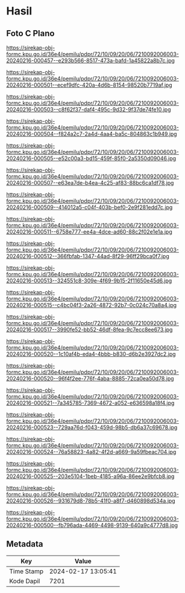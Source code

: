# Hasil

## Foto C Plano

https://sirekap-obj-formc.kpu.go.id/36e4/pemilu/pdpr/72/10/09/20/06/7210092006003-20240216-000457--e293b566-8517-473a-bafd-1a45822a8b7c.jpg

https://sirekap-obj-formc.kpu.go.id/36e4/pemilu/pdpr/72/10/09/20/06/7210092006003-20240216-000501--ecef9dfc-420a-4d6b-8154-98520b7719af.jpg

https://sirekap-obj-formc.kpu.go.id/36e4/pemilu/pdpr/72/10/09/20/06/7210092006003-20240216-000503--c8f62f37-daf4-495c-9d32-9f37de74fe10.jpg

https://sirekap-obj-formc.kpu.go.id/36e4/pemilu/pdpr/72/10/09/20/06/7210092006003-20240216-000504--f824a2c7-2a4d-4aa4-ba5c-804863c1b949.jpg

https://sirekap-obj-formc.kpu.go.id/36e4/pemilu/pdpr/72/10/09/20/06/7210092006003-20240216-000505--e52c00a3-bd15-459f-85f0-2a5350d09046.jpg

https://sirekap-obj-formc.kpu.go.id/36e4/pemilu/pdpr/72/10/09/20/06/7210092006003-20240216-000507--e63ea7de-b4ea-4c25-af83-88bc6ca1df78.jpg

https://sirekap-obj-formc.kpu.go.id/36e4/pemilu/pdpr/72/10/09/20/06/7210092006003-20240216-000509--414012a5-c04f-403b-bef0-2e9f281edd7c.jpg

https://sirekap-obj-formc.kpu.go.id/36e4/pemilu/pdpr/72/10/09/20/06/7210092006003-20240216-000511--6758e777-ee4a-4dce-ad60-88c2f02e1e1a.jpg

https://sirekap-obj-formc.kpu.go.id/36e4/pemilu/pdpr/72/10/09/20/06/7210092006003-20240216-000512--366fbfab-1347-44ad-8f29-96ff29bca0f7.jpg

https://sirekap-obj-formc.kpu.go.id/36e4/pemilu/pdpr/72/10/09/20/06/7210092006003-20240216-000513--324551c8-309e-4f69-9b15-2f11650e45d6.jpg

https://sirekap-obj-formc.kpu.go.id/36e4/pemilu/pdpr/72/10/09/20/06/7210092006003-20240216-000515--c4bc04f3-2a26-4872-92b7-0c024c70a8a4.jpg

https://sirekap-obj-formc.kpu.go.id/36e4/pemilu/pdpr/72/10/09/20/06/7210092006003-20240216-000517--3990fe52-bb52-46df-8fea-9c7ecc8ee673.jpg

https://sirekap-obj-formc.kpu.go.id/36e4/pemilu/pdpr/72/10/09/20/06/7210092006003-20240216-000520--1c10af4b-eda4-4bbb-b830-d6b2e3927dc2.jpg

https://sirekap-obj-formc.kpu.go.id/36e4/pemilu/pdpr/72/10/09/20/06/7210092006003-20240216-000520--96f4f2ee-776f-4aba-8885-72ca0ea50d78.jpg

https://sirekap-obj-formc.kpu.go.id/36e4/pemilu/pdpr/72/10/09/20/06/7210092006003-20240216-000521--7a345785-7369-4672-a052-e636598a18f4.jpg

https://sirekap-obj-formc.kpu.go.id/36e4/pemilu/pdpr/72/10/09/20/06/7210092006003-20240216-000523--729aa76d-f043-459d-98b5-db6a37c69678.jpg

https://sirekap-obj-formc.kpu.go.id/36e4/pemilu/pdpr/72/10/09/20/06/7210092006003-20240216-000524--76a58823-4a82-4f2d-a669-9a59fbeac704.jpg

https://sirekap-obj-formc.kpu.go.id/36e4/pemilu/pdpr/72/10/09/20/06/7210092006003-20240216-000525--203e5104-1beb-4185-a96a-86ee2e9bfcb8.jpg

https://sirekap-obj-formc.kpu.go.id/36e4/pemilu/pdpr/72/10/09/20/06/7210092006003-20240216-000526--931679d8-78b5-41f0-a8f7-d460898d534a.jpg

https://sirekap-obj-formc.kpu.go.id/36e4/pemilu/pdpr/72/10/09/20/06/7210092006003-20240216-000500--fb796ada-4469-4498-9139-640a9c4777d8.jpg


## Metadata

| Key        | Value               |
| ---------- | ------------------- |
| Time Stamp | 2024-02-17 13:05:41 |
| Kode Dapil | 7201                |



